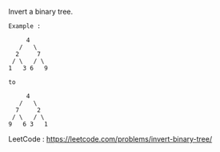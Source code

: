 Invert a binary tree.

```
Example :

     4
   /   \
  2     7
 / \   / \
1   3 6   9

to

     4
   /   \
  7     2
 / \   / \
9   6 3   1
```

LeetCode : https://leetcode.com/problems/invert-binary-tree/